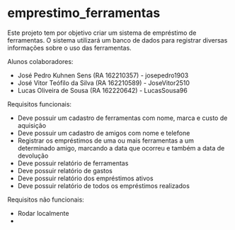 # emprestimo_ferramentas
Este projeto tem por objetivo criar um sistema de empréstimo de ferramentas. O sistema utilizará um banco de dados para registrar diversas informações sobre o uso das ferramentas.

Alunos colaboradores:
- José Pedro Kuhnen Sens (RA 162210357) - josepedro1903
- José Vitor Teófilo da Silva (RA 162210589) - JoseVitor2510
- Lucas Oliveira de Sousa (RA 162220642) - LucasSousa96

Requisitos funcionais:
 - Deve possuir um cadastro de ferramentas com nome, marca e custo de aquisição
 - Deve possuir um cadastro de amigos com nome e telefone
 - Registrar os empréstimos de uma ou mais ferramentas a um determinado amigo, marcando a data que ocorreu e também a data de devolução
 - Deve possuir relatório de ferramentas
 - Deve possuir relatório de gastos
 - Deve possuir relatório dos empréstimos ativos
 - Deve possuir relatório de todos os empréstimos realizados

Requisitos não funcionais:
 - Rodar localmente
 - 
